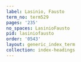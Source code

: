 ```yaml
---
label: Lasinio, Fausto
term_no: term529
pages: '235'
no_spaces: LasinioFausto
pid: lasiniofausto
order: '0543'
layout: generic_index_term
collection: index-headings
---
```

